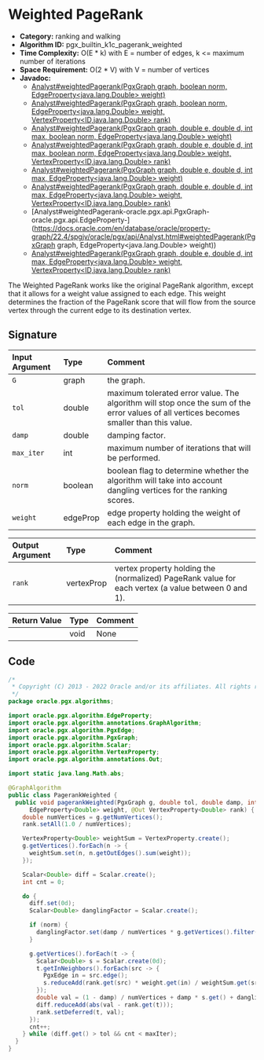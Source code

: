 # Weighted PageRank

- **Category:** ranking and walking
- **Algorithm ID:** pgx_builtin_k1c_pagerank_weighted
- **Time Complexity:** O(E * k) with E = number of edges, k <= maximum number of iterations
- **Space Requirement:** O(2 * V) with V = number of vertices
- **Javadoc:** 
  - [Analyst#weightedPagerank(PgxGraph graph, boolean norm, EdgeProperty<java.lang.Double> weight)](https://docs.oracle.com/en/database/oracle/property-graph/22.4/spgjv/oracle/pgx/api/Analyst.html#weightedPagerank-oracle.pgx.api.PgxGraph-double-double-int-boolean-oracle.pgx.api.EdgeProperty-oracle.pgx.api.VertexProperty-)
  - [Analyst#weightedPagerank(PgxGraph graph, boolean norm, EdgeProperty<java.lang.Double> weight, VertexProperty<ID,java.lang.Double> rank)](https://docs.oracle.com/en/database/oracle/property-graph/22.4/spgjv/oracle/pgx/api/Analyst.html#weightedPagerank-oracle.pgx.api.PgxGraph-boolean-oracle.pgx.api.EdgeProperty-oracle.pgx.api.VertexProperty-)
  - [Analyst#weightedPagerank(PgxGraph graph, double e, double d, int max, boolean norm, EdgeProperty<java.lang.Double> weight)](https://docs.oracle.com/en/database/oracle/property-graph/22.4/spgjv/oracle/pgx/api/Analyst.html#weightedPagerank-oracle.pgx.api.PgxGraph-double-double-int-boolean-oracle.pgx.api.EdgeProperty-)
  - [Analyst#weightedPagerank(PgxGraph graph, double e, double d, int max, boolean norm, EdgeProperty<java.lang.Double> weight, VertexProperty<ID,java.lang.Double> rank)](https://docs.oracle.com/en/database/oracle/property-graph/22.4/spgjv/oracle/pgx/api/Analyst.html#weightedPagerank-oracle.pgx.api.PgxGraph-double-double-int-boolean-oracle.pgx.api.EdgeProperty-oracle.pgx.api.VertexProperty-)
  - [Analyst#weightedPagerank(PgxGraph graph, double e, double d, int max, EdgeProperty<java.lang.Double> weight)](https://docs.oracle.com/en/database/oracle/property-graph/22.4/spgjv/oracle/pgx/api/Analyst.html#weightedPagerank-oracle.pgx.api.PgxGraph-double-double-int-oracle.pgx.api.EdgeProperty-)
  - [Analyst#weightedPagerank(PgxGraph graph, double e, double d, int max, EdgeProperty<java.lang.Double> weight, VertexProperty<ID,java.lang.Double> rank)](https://docs.oracle.com/en/database/oracle/property-graph/22.4/spgjv/oracle/pgx/api/Analyst.html#weightedPagerank-oracle.pgx.api.PgxGraph-double-double-int-oracle.pgx.api.EdgeProperty-oracle.pgx.api.VertexProperty-)
  - [Analyst#weightedPagerank-oracle.pgx.api.PgxGraph-oracle.pgx.api.EdgeProperty-](https://docs.oracle.com/en/database/oracle/property-graph/22.4/spgjv/oracle/pgx/api/Analyst.html#weightedPagerank(PgxGraph graph, EdgeProperty<java.lang.Double> weight))
  - [Analyst#weightedPagerank(PgxGraph graph, double e, double d, int max, EdgeProperty<java.lang.Double> weight, VertexProperty<ID,java.lang.Double> rank)](https://docs.oracle.com/en/database/oracle/property-graph/22.4/spgjv/oracle/pgx/api/Analyst.html#weightedPagerank-oracle.pgx.api.PgxGraph-double-double-int-oracle.pgx.api.EdgeProperty-oracle.pgx.api.VertexProperty-)

The Weighted PageRank works like the original PageRank algorithm, except that it allows for a weight value assigned to each edge. This weight determines the fraction of the PageRank score that will flow from the source vertex through the current edge to its destination vertex.


## Signature

| Input Argument | Type | Comment |
| :--- | :--- | :--- |
| `G` | graph | the graph. |
| `tol` | double | maximum tolerated error value. The algorithm will stop once the sum of the error values of all vertices becomes smaller than this value. |
| `damp` | double | damping factor. |
| `max_iter` | int | maximum number of iterations that will be performed. |
| `norm` | boolean | boolean flag to determine whether the algorithm will take into account dangling vertices for the ranking scores. |
| `weight` | edgeProp<double> | edge property holding the weight of each edge in the graph. |

| Output Argument | Type | Comment |
| :--- | :--- | :--- |
| `rank` | vertexProp<double> | vertex property holding the (normalized) PageRank value for each vertex (a value between 0 and 1). |

| Return Value | Type | Comment |
| :--- | :--- | :--- |
| | void | None |

## Code

```java
/*
 * Copyright (C) 2013 - 2022 Oracle and/or its affiliates. All rights reserved.
 */
package oracle.pgx.algorithms;

import oracle.pgx.algorithm.EdgeProperty;
import oracle.pgx.algorithm.annotations.GraphAlgorithm;
import oracle.pgx.algorithm.PgxEdge;
import oracle.pgx.algorithm.PgxGraph;
import oracle.pgx.algorithm.Scalar;
import oracle.pgx.algorithm.VertexProperty;
import oracle.pgx.algorithm.annotations.Out;

import static java.lang.Math.abs;

@GraphAlgorithm
public class PagerankWeighted {
  public void pagerankWeighted(PgxGraph g, double tol, double damp, int maxIter, boolean norm,
      EdgeProperty<Double> weight, @Out VertexProperty<Double> rank) {
    double numVertices = g.getNumVertices();
    rank.setAll(1.0 / numVertices);

    VertexProperty<Double> weightSum = VertexProperty.create();
    g.getVertices().forEach(n -> {
      weightSum.set(n, n.getOutEdges().sum(weight));
    });

    Scalar<Double> diff = Scalar.create();
    int cnt = 0;

    do {
      diff.set(0d);
      Scalar<Double> danglingFactor = Scalar.create();

      if (norm) {
        danglingFactor.set(damp / numVertices * g.getVertices().filter(v -> v.getOutDegree() == 0).sum(rank));
      }

      g.getVertices().forEach(t -> {
        Scalar<Double> s = Scalar.create(0d);
        t.getInNeighbors().forEach(src -> {
          PgxEdge in = src.edge();
          s.reduceAdd(rank.get(src) * weight.get(in) / weightSum.get(src));
        });
        double val = (1 - damp) / numVertices + damp * s.get() + danglingFactor.get();
        diff.reduceAdd(abs(val - rank.get(t)));
        rank.setDeferred(t, val);
      });
      cnt++;
    } while (diff.get() > tol && cnt < maxIter);
  }
}
```
